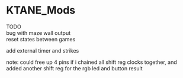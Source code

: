 # KTANE_Mods  
  
TODO   
bug with maze wall output  
reset states between games
  
add external timer and strikes  

note: could free up 4 pins if i chained all shift reg clocks together, and added another shift reg for the rgb led and button result
